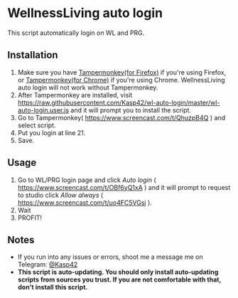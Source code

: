 # WellnessLiving auto login

This script automatically login on WL and PRG.

## Installation

1. Make sure you have [Tampermonkey(for Firefox)](https://addons.mozilla.org/ru/firefox/addon/tampermonkey/) if you're using Firefox, or [Tampermonkey(for Chrome)](https://chrome.google.com/webstore/detail/tampermonkey/dhdgffkkebhmkfjojejmpbldmpobfkfo) if you're using Chrome. WellnessLiving auto login will not work without Tampermonkey.
2. After Tampermonkey are installed, visit https://raw.githubusercontent.com/Kasp42/wl-auto-login/master/wl-auto-login.user.js and it will prompt you to install the script.
3. Go to Tampermonkey( https://www.screencast.com/t/QhuzpB4Q ) and select script.
4. Put you login at line 21.
5. Save.

## Usage
1. Go to WL/PRG login page and click *Auto login* ( https://www.screencast.com/t/OBf6yQ1xA ) and it will prompt to request to studio click *Allow always* ( https://www.screencast.com/t/uo4FC5VGsj ).
2. Wait
3. PROFIT!

## Notes

* If you run into any issues or errors, shoot me a message me on Telegram: [@Kasp42](https://telegram.me/kasp42)
* **This script is auto-updating. You should only install auto-updating scripts from sources you trust. If you are not comfortable with that, don't install this script.**
